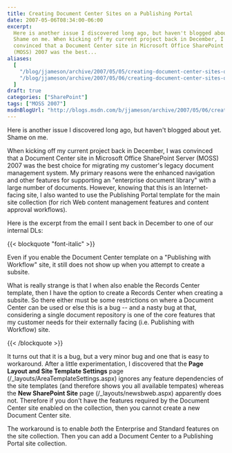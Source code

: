 ```yaml
---
title: Creating Document Center Sites on a Publishing Portal
date: 2007-05-06T08:34:00-06:00
excerpt:
  Here is another issue I discovered long ago, but haven't blogged about yet.
  Shame on me. When kicking off my current project back in December, I was
  convinced that a Document Center site in Microsoft Office SharePoint Server
  (MOSS) 2007 was the best...
aliases:
  [
    "/blog/jjameson/archive/2007/05/05/creating-document-center-sites-on-a-publishing-portal.aspx",
    "/blog/jjameson/archive/2007/05/06/creating-document-center-sites-on-a-publishing-portal.aspx",
  ]
draft: true
categories: ["SharePoint"]
tags: ["MOSS 2007"]
msdnBlogUrl: "http://blogs.msdn.com/b/jjameson/archive/2007/05/06/creating-document-center-sites-on-a-publishing-portal.aspx"
---
```


Here is another issue I discovered long ago, but haven't blogged about yet.
Shame on me.

When kicking off my current project back in December, I was convinced that a
Document Center site in Microsoft Office SharePoint Server (MOSS) 2007 was the
best choice for migrating my customer's legacy document management system. My
primary reasons were the enhanced navigation and other features for supporting
an "enterprise document library" with a large number of documents. However,
knowing that this is an Internet-facing site, I also wanted to use the
Publishing Portal template for the main site collection (for rich Web content
management features and content approval workflows).

Here is the excerpt from the email I sent back in December to one of our
internal DLs:

{{< blockquote "font-italic" >}}

Even if you enable the Document Center template on a "Publishing with Workflow"
site, it still does not show up when you attempt to create a subsite.

What is really strange is that I when also enable the Records Center template,
then I have the option to create a Records Center when creating a subsite. So
there either must be some restrictions on where a Document Center can be used or
else this is a bug -- and a nasty bug at that, considering a single document
repository is one of the core features that my customer needs for their
externally facing (i.e. Publishing with Workflow) site.

{{< /blockquote >}}

It turns out that it is a bug, but a very minor bug and one that is easy to
workaround. After a little experimentation, I discovered that the **Page Layout
and Site Template Settings** page (/\_layouts/AreaTemplateSettings.aspx) ignores
any feature dependencies of the site templates (and therefore shows you all
available tempates) whereas the **New SharePoint Site** page
(/\_layouts/newsbweb.aspx) apparently does not. Therefore if you don't have the
features required by the Document Center site enabled on the collection, then
you cannot create a new Document Center site.

The workaround is to enable *both* the Enterprise and Standard features on the
site collection. Then you can add a Document Center to a Publishing Portal site
collection.
